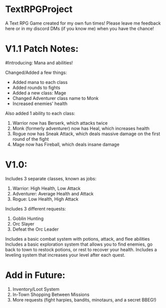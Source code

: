 # TextRPGProject
A Text RPG Game created for my own fun times! Please leave me feedback here or in my discord DMs (if you know me) when you have the chance!

# V1.1 Patch Notes:
#Introducing: Mana and abilities!

Changed/Added a few things:

* Added mana to each class
* Added rounds to fights
* Added a new class: Mage
* Changed Adventurer class name to Monk
* Increased enemies' health

Also added 1 ability to each class:

1. Warrior now has Berserk, which attacks twice
2. Monk (formerly adventurer) now has Heal, which increases health
3. Rogue now has Sneak Attack, which deals massive damage on the first round of the fight
4. Mage now has Fireball, which deals insane damage

# V1.0:
Includes 3 separate classes, known as jobs:
1. Warrior: High Health, Low Attack
2. Adventurer: Average Health and Attack
3. Rogue: Low Health, High Attack

Includes 3 different requests:
1. Goblin Hunting
2. Orc Slayer
3. Defeat the Orc Leader

Includes a basic combat system with potions, attack, and flee abilities
Includes a basic exploration system that allows you to find enemies, go back to town to restock potions, or rest to recover your health.
Includes a leveling system that increases your level after each quest.

# Add in Future:
1. Inventory/Loot System
2. In-Town Shopping Between Missions 
3. More requests (fight harpies, bandits, minotaurs, and a secret BBEG!)
